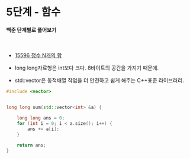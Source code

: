 # 5단계 - 함수

#### 백준 단계별로 풀어보기

<br>

* [15596 정수 N개의 합](https://www.acmicpc.net/problem/15596)

* long long자료형은 int보다 크다. 8바이트의 공간을 가지기 때문에.

* std::vector은 동적배열 작업을 더 안전하고 쉽게 해주는 C++표준 라이브러리.

```cpp
#include <vector>


long long sum(std::vector<int> &a) {

	long long ans = 0;
	for (int i = 0; i < a.size(); i++) {
		ans += a[i];
	}

	return ans;
}
```